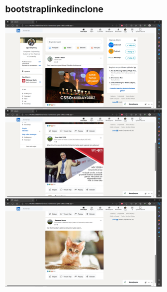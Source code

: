 # bootstraplinkedinclone
<img src="img/ekran1.jpg.png" width="800"/>
<img src="img/ekran2.jpg.png" width="800"/>
<img src="img/ekran3.jpg.png" width="800"/>
